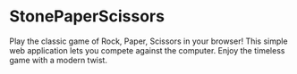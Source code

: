 # StonePaperScissors
Play the classic game of Rock, Paper, Scissors in your browser! This simple web application lets you compete against the computer. Enjoy the timeless game with a modern twist.
